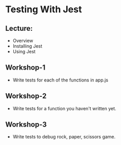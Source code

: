 # Testing With Jest

## Lecture:

- Overview
- Installing Jest
- Using Jest

## Workshop-1

- Write tests for each of the functions in app.js

## Workshop-2

- Write tests for a function you haven't written yet.

## Workshop-3

- Write tests to debug rock, paper, scissors game.
